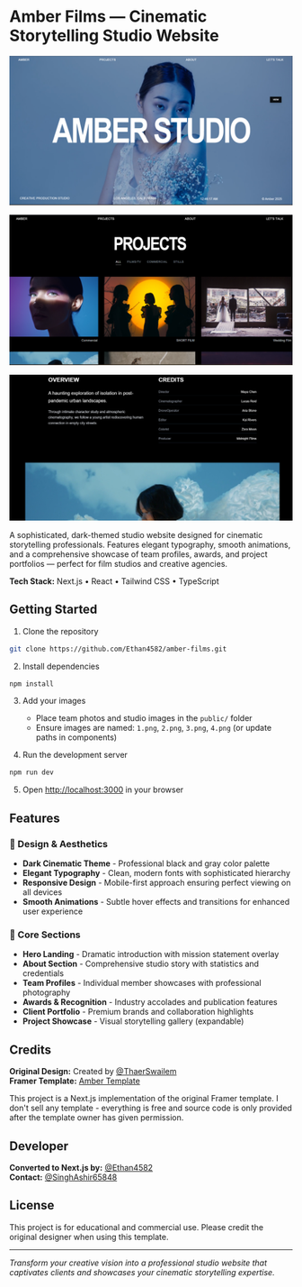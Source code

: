 # Amber Films — Cinematic Storytelling Studio Website

![Screenshot](public/main1.png)

![Screenshot](public/main2.png)


![Screenshot](public/main3.png)



A sophisticated, dark-themed studio website designed for cinematic storytelling professionals. Features elegant typography, smooth animations, and a comprehensive showcase of team profiles, awards, and project portfolios — perfect for film studios and creative agencies.

**Tech Stack:** Next.js • React • Tailwind CSS • TypeScript

## Getting Started

1. Clone the repository
```bash
git clone https://github.com/Ethan4582/amber-films.git
```

2. Install dependencies
```bash
npm install
```

3. Add your images
   - Place team photos and studio images in the `public/` folder
   - Ensure images are named: `1.png`, `2.png`, `3.png`, `4.png` (or update paths in components)

4. Run the development server
```bash
npm run dev
```

5. Open [http://localhost:3000](http://localhost:3000) in your browser

## Features

### 🎨 Design & Aesthetics
- **Dark Cinematic Theme** - Professional black and gray color palette
- **Elegant Typography** - Clean, modern fonts with sophisticated hierarchy
- **Responsive Design** - Mobile-first approach ensuring perfect viewing on all devices
- **Smooth Animations** - Subtle hover effects and transitions for enhanced user experience

### 📱 Core Sections
- **Hero Landing** - Dramatic introduction with mission statement overlay
- **About Section** - Comprehensive studio story with statistics and credentials
- **Team Profiles** - Individual member showcases with professional photography
- **Awards & Recognition** - Industry accolades and publication features
- **Client Portfolio** - Premium brands and collaboration highlights
- **Project Showcase** - Visual storytelling gallery (expandable)


## Credits

**Original Design:** Created by [@ThaerSwailem](https://x.com/ThaerSwailem)  
**Framer Template:** [Amber Template](https://www.framer.com/marketplace/templates/amber/)

This project is a Next.js implementation of the original Framer template. I don't sell any template - everything is free and source code is only provided after the template owner has given permission.

## Developer

**Converted to Next.js by:** [@Ethan4582](https://github.com/Ethan4582)  
**Contact:** [@SinghAshir65848](https://x.com/SinghAshir65848)

## License

This project is for educational and commercial use. Please credit the original designer when using this template.

---

*Transform your creative vision into a professional studio website that captivates clients and showcases your cinematic storytelling expertise.*